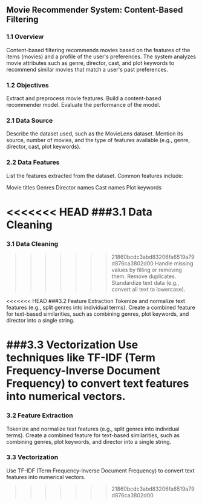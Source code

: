 ## Movie Recommender System: Content-Based Filtering

### 1.1 Overview
Content-based filtering recommends movies based on the features of the items (movies) and a profile of the user's preferences. The system analyzes movie attributes such as genre, director, cast, and plot keywords to recommend similar movies that match a user's past preferences.

### 1.2 Objectives
Extract and preprocess movie features.
Build a content-based recommender model.
Evaluate the performance of the model.


### 2.1 Data Source
Describe the dataset used, such as the MovieLens dataset. Mention its source, number of movies, and the type of features available (e.g., genre, director, cast, plot keywords).

### 2.2 Data Features
List the features extracted from the dataset. Common features include:

Movie titles
Genres
Director names
Cast names
Plot keywords

<<<<<<< HEAD
###3.1 Data Cleaning
=======
### 3.1 Data Cleaning
>>>>>>> 21860bcdc3abd83206fa6519a79d876ca3802d00
Handle missing values by filling or removing them.
Remove duplicates.
Standardize text data (e.g., convert all text to lowercase).

<<<<<<< HEAD
###3.2 Feature Extraction
Tokenize and normalize text features (e.g., split genres into individual terms).
Create a combined feature for text-based similarities, such as combining genres, plot keywords, and director into a single string.

###3.3 Vectorization
Use techniques like TF-IDF (Term Frequency-Inverse Document Frequency) to convert text features into numerical vectors.
=======
### 3.2 Feature Extraction
Tokenize and normalize text features (e.g., split genres into individual terms).
Create a combined feature for text-based similarities, such as combining genres, plot keywords, and director into a single string.

### 3.3 Vectorization
Use TF-IDF (Term Frequency-Inverse Document Frequency) to convert text features into numerical vectors.
>>>>>>> 21860bcdc3abd83206fa6519a79d876ca3802d00

